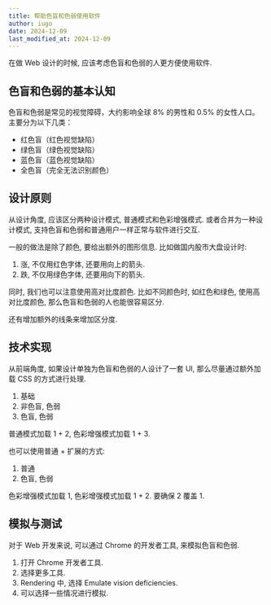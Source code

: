 ```yaml
---
title: 帮助色盲和色弱使用软件
author: iugo
date: 2024-12-09
last_modified_at: 2024-12-09
---
```


在做 Web 设计的时候, 应该考虑色盲和色弱的人更方便使用软件.

## 色盲和色弱的基本认知

色盲和色弱是常见的视觉障碍，大约影响全球 8% 的男性和 0.5% 的女性人口。主要分为以下几类：

- 红色盲（红色视觉缺陷）
- 绿色盲（绿色视觉缺陷）
- 蓝色盲（蓝色视觉缺陷）
- 全色盲（完全无法识别颜色）

## 设计原则

从设计角度, 应该区分两种设计模式, 普通模式和色彩增强模式.
或者合并为一种设计模式, 支持色盲和色弱和普通用户一样正常与软件进行交互.

一般的做法是除了颜色, 要给出额外的图形信息. 比如做国内股市大盘设计时:

1. 涨, 不仅用红色字体, 还要用向上的箭头.
2. 跌, 不仅用绿色字体, 还要用向下的箭头.

同时, 我们也可以注意使用高对比度颜色. 比如不同颜色时, 如红色和绿色,
使用高对比度颜色, 那么色盲和色弱的人也能很容易区分.

还有增加额外的线条来增加区分度.

## 技术实现

从前端角度, 如果设计单独为色盲和色弱的人设计了一套 UI,
那么尽量通过额外加载 CSS 的方式进行处理.

1. 基础
2. 非色盲, 色弱
3. 色盲, 色弱

普通模式加载 1 + 2, 色彩增强模式加载 1 + 3.

也可以使用普通 + 扩展的方式:

1. 普通
2. 色盲, 色弱

色彩增强模式加载 1, 色彩增强模式加载 1 + 2. 要确保 2 覆盖 1.

## 模拟与测试

对于 Web 开发来说, 可以通过 Chrome 的开发者工具, 来模拟色盲和色弱.

1. 打开 Chrome 开发者工具.
2. 选择更多工具.
3. Rendering 中, 选择 Emulate vision deficiencies.
4. 可以选择一些情况进行模拟.
